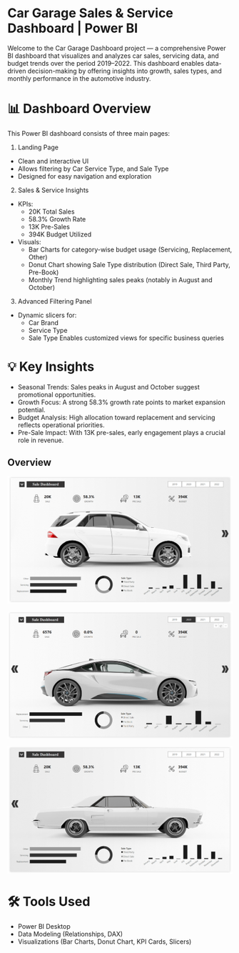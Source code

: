 # Car Garage Sales & Service Dashboard | Power BI

Welcome to the Car Garage Dashboard project — a comprehensive Power BI dashboard that visualizes and analyzes car sales, servicing data, and budget trends over the period 2019–2022. This dashboard enables data-driven decision-making by offering insights into growth, sales types, and monthly performance in the automotive industry.

# 📊 Dashboard Overview

This Power BI dashboard consists of three main pages:
1. Landing Page
- Clean and interactive UI
- Allows filtering by Car Service Type, and Sale Type
- Designed for easy navigation and exploration

2. Sales & Service Insights
- KPIs:
  - 20K Total Sales
  - 58.3% Growth Rate
  - 13K Pre-Sales
  - 394K Budget Utilized
- Visuals:
  - Bar Charts for category-wise budget usage (Servicing, Replacement, Other)
  - Donut Chart showing Sale Type distribution (Direct Sale, Third Party, Pre-Book)
  - Monthly Trend highlighting sales peaks (notably in August and October)
    
3. Advanced Filtering Panel
- Dynamic slicers for:
  - Car Brand
  - Service Type
  - Sale Type
Enables customized views for specific business queries

# 💡 Key Insights
- Seasonal Trends: Sales peaks in August and October suggest promotional opportunities.
- Growth Focus: A strong 58.3% growth rate points to market expansion potential.
- Budget Analysis: High allocation toward replacement and servicing reflects operational priorities.
- Pre-Sale Impact: With 13K pre-sales, early engagement plays a crucial role in revenue.

## Overview

![one](https://github.com/muhdshahan/car-garage-dashboard/blob/main/Git/model%201(1).png)

![two](https://github.com/muhdshahan/car-garage-dashboard/blob/main/Git/model%202.png)

![three](https://github.com/muhdshahan/car-garage-dashboard/blob/main/Git/model%203.png)

# 🛠️ Tools Used
- Power BI Desktop
- Data Modeling (Relationships, DAX)
- Visualizations (Bar Charts, Donut Chart, KPI Cards, Slicers)
